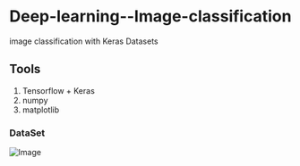 # Deep-learning--Image-classification
image classification with Keras Datasets

## Tools 
1. Tensorflow + Keras
2. numpy
3. matplotlib

### DataSet

![Image](https://github.com/Pirathees-180475H/Deep-learning--Image-clasification/blob/14a097276a627f64a80daeb2d6dd97153d8320ef/kerasDataSet.png)
